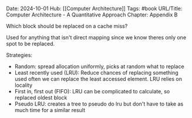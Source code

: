 Date: 2024-10-01
Hub: [[Computer Architecture]]
Tags: #book
URL/Title: Computer Architecture - A Quantitative Approach
Chapter: Appendix B

Which block should be replaced on a cache miss?

Used for anything that isn't direct mapping since we know theres only one spot to be replaced.

Strategies:
- Random: spread allocation uniformly, picks at random what to replace
- Least recently used (LRU): Reduce chances of replacing something used often we can replace the least accessed element. LRU relies on locality
- First in, first out (FIFO): LRU can be complicated to calculate, so replaced oldest block
- Pseudo LRU: creates a tree to pseudo do lru but don't have to take as much time for a similar result